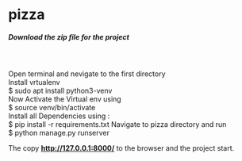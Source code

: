 # pizza
<h5> Download the zip file for the project</h5>
<br><br>
Open terminal and nevigate to the first directory<br>
Install vrtualenv<br>
$  sudo apt install python3-venv<br>
Now Activate the Virtual env using<br>
$  source venv/bin/activate<br>
Install all Dependencies using : <br>
$  pip install -r requirements.txt
Navigate to pizza directory and run <br>
$  python manage.py runserver<br>

The copy <b>http://127.0.0.1:8000/</b> to the browser and the project start.

